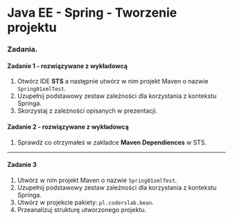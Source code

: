 ﻿# Java EE  - Spring - Tworzenie projektu

### Zadania.


#### Zadanie 1 - rozwiązywane z wykładowcą

1. Otwórz IDE **STS** a następnie utwórz w nim projekt Maven o nazwie `Spring01xmlTest`.
2. Uzupełnij podstawowy zestaw zależności dla korzystania z kontekstu Springa.
3. Skorzystaj z zależności opisanych w prezentacji.  

#### Zadanie 2 - rozwiązywane z wykładowcą

1. Sprawdź co otrzymałeś w zakładce **Maven Dependiences** w STS.
-------------------------------------------------------------------------------

#### Zadanie 3

1. Utwórz w nim projekt Maven o nazwie `Spring01xmlTest`.
2. Uzupełnij podstawowy zestaw zależności dla korzystania z kontekstu Springa.
3. Utwórz w projekcie pakiety: `pl.coderslab.bean`.
4. Przeanalizuj strukturę utworzonego projektu.